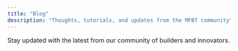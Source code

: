 ```yaml
---
title: "Blog"
description: "Thoughts, tutorials, and updates from the MFBT community"
---
```


Stay updated with the latest from our community of builders and innovators.
